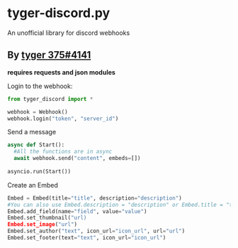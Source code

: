 # tyger-discord.py
An unofficial library for discord webhooks

<h2>By <a href="https://tyger375.tk/">tyger 375#4141</a></h2>

**requires requests and json modules**

Login to the webhook:

```py
from tyger_discord import *

webhook = Webhook()
webhook.login("token", "server_id")
```

Send a message

```py
async def Start():
  #All the functions are in async
  await webhook.send("content", embeds=[])
  
asyncio.run(Start())
```

Create an Embed
```py
Embed = Embed(title="title", description="description")
#You can also use Embed.description = "description" or Embed.title = "title"
Embed.add_field(name="field", value="value")
Embed.set_thumbnail("url)
Embed.set_image("url")
Embed.set_author("text", icon_url="icon_url", url="url")
Embed.set_footer(text="text", icon_url="icon_url")
```
